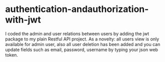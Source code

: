 # authentication-andauthorization-with-jwt
I coded the admin and user relations between users by adding the jwt package to my plain Restful API project. As a novelty: all users view is only available for admin user, also all user deletion has been added and you can update fields such as email, password, username by typing your json web token.
